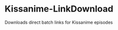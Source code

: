 Kissanime-LinkDownload
======================

Downloads direct batch links for Kissanime episodes 
